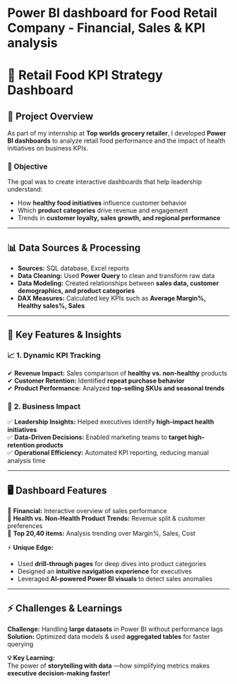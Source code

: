 # Power BI dashboard for Food Retail Company - Financial, Sales & KPI analysis

# 🛒 Retail Food KPI Strategy Dashboard  

## 📌 Project Overview  
As part of my internship at **Top worlds grocery retailer**, I developed **Power BI dashboards** to analyze retail food performance and the impact of health initiatives on business KPIs.  

### 🎯 Objective  
The goal was to create interactive dashboards that help leadership understand:  
- How **healthy food initiatives** influence customer behavior  
- Which **product categories** drive revenue and engagement  
- Trends in **customer loyalty, sales growth, and regional performance**  

---

## 📊 Data Sources & Processing  
- **Sources:** SQL database, Excel reports 
- **Data Cleaning:** Used **Power Query** to clean and transform raw data  
- **Data Modeling:** Created relationships between **sales data, customer demographics, and product categories**  
- **DAX Measures:** Calculated key KPIs such as **Average Margin%, Healthy sales%, Sales**  

---

## 🚀 Key Features & Insights  

### 📈 **1. Dynamic KPI Tracking**  
✔ **Revenue Impact:** Sales comparison of **healthy vs. non-healthy** products  
✔ **Customer Retention:** Identified **repeat purchase behavior**  
✔ **Product Performance:** Analyzed **top-selling SKUs and seasonal trends**  

### 🎯 **2. Business Impact**  
✅ **Leadership Insights:** Helped executives identify **high-impact health initiatives**  
✅ **Data-Driven Decisions:** Enabled marketing teams to **target high-retention products**  
✅ **Operational Efficiency:** Automated KPI reporting, reducing manual analysis time  

---

## 🖥️ Dashboard Features  

📌 **Financial:** Interactive overview of sales performance  
📌 **Health vs. Non-Health Product Trends:** Revenue split & customer preferences  
📌 **Top 20,40 items:** Analysis trending over Margin%, Sales, Cost    

⚡ **Unique Edge:**  
- Used **drill-through pages** for deep dives into product categories  
- Designed an **intuitive navigation experience** for executives  
- Leveraged **AI-powered Power BI visuals** to detect sales anomalies  

---

## ⚡ Challenges & Learnings  

**Challenge:** Handling **large datasets** in Power BI without performance lags  
**Solution:** Optimized data models & used **aggregated tables** for faster querying  

**💡 Key Learning:**  
The power of **storytelling with data** —how simplifying metrics makes **executive decision-making faster!**  
